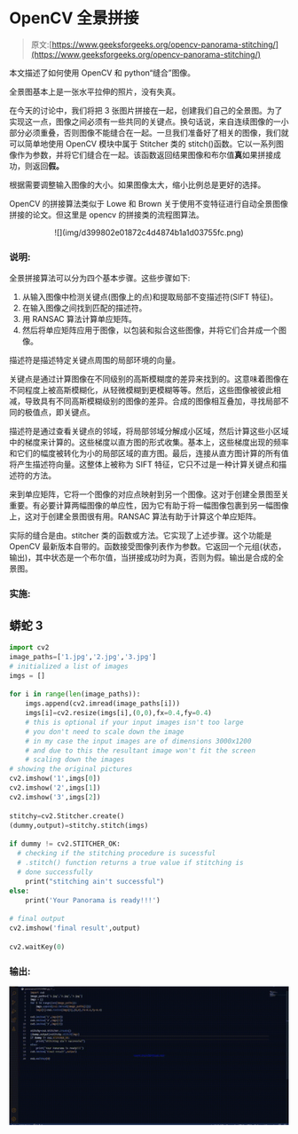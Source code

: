 # OpenCV 全景拼接

> 原文:[https://www.geeksforgeeks.org/opencv-panorama-stitching/](https://www.geeksforgeeks.org/opencv-panorama-stitching/)

本文描述了如何使用 OpenCV 和 python“缝合”图像。

全景图基本上是一张水平拉伸的照片，没有失真。

在今天的讨论中，我们将把 3 张图片拼接在一起，创建我们自己的全景图。为了实现这一点，图像之间必须有一些共同的关键点。换句话说，来自连续图像的一小部分必须重叠，否则图像不能缝合在一起。一旦我们准备好了相关的图像，我们就可以简单地使用 OpenCV 模块中属于 Stitcher 类的 stitch()函数。它以一系列图像作为参数，并将它们缝合在一起。该函数返回结果图像和布尔值**真**如果拼接成功，则返回**假。**

根据需要调整输入图像的大小。如果图像太大，缩小比例总是更好的选择。

OpenCV 的拼接算法类似于 Lowe 和 Brown 关于使用不变特征进行自动全景图像拼接的论文。但这里是 opencv 的拼接类的流程图算法。

<center>![](img/d399802e01872c4d4874b1a1d03755fc.png)</center>

### **说明:**

全景拼接算法可以分为四个基本步骤。这些步骤如下:

1.  从输入图像中检测关键点(图像上的点)和提取局部不变描述符(SIFT 特征)。
2.  在输入图像之间找到匹配的描述符。
3.  用 RANSAC 算法计算单应矩阵。
4.  然后将单应矩阵应用于图像，以包装和拟合这些图像，并将它们合并成一个图像。

描述符是描述特定关键点周围的局部环境的向量。

关键点是通过计算图像在不同级别的高斯模糊度的差异来找到的。这意味着图像在不同程度上被高斯模糊化，从轻微模糊到更模糊等等。然后，这些图像被彼此相减，导致具有不同高斯模糊级别的图像的差异。合成的图像相互叠加，寻找局部不同的极值点，即关键点。

描述符是通过查看关键点的邻域，将局部邻域分解成小区域，然后计算这些小区域中的梯度来计算的。这些梯度以直方图的形式收集。基本上，这些梯度出现的频率和它们的幅度被转化为小的局部区域的直方图。最后，连接从直方图计算的所有值将产生描述符向量。这整体上被称为 SIFT 特征，它只不过是一种计算关键点和描述符的方法。

来到单应矩阵，它将一个图像的对应点映射到另一个图像。这对于创建全景图至关重要。有必要计算两幅图像的单应性，因为它有助于将一幅图像包裹到另一幅图像上，这对于创建全景图很有用。RANSAC 算法有助于计算这个单应矩阵。

实际的缝合是由。stitcher 类的函数或方法。它实现了上述步骤。这个功能是 OpenCV 最新版本自带的。函数接受图像列表作为参数。它返回一个元组(状态，输出)，其中状态是一个布尔值，当拼接成功时为真，否则为假。输出是合成的全景图。

### **实施:**

## 蟒蛇 3

```py
import cv2
image_paths=['1.jpg','2.jpg','3.jpg']
# initialized a list of images
imgs = []

for i in range(len(image_paths)):
    imgs.append(cv2.imread(image_paths[i]))
    imgs[i]=cv2.resize(imgs[i],(0,0),fx=0.4,fy=0.4)
    # this is optional if your input images isn't too large
    # you don't need to scale down the image
    # in my case the input images are of dimensions 3000x1200
    # and due to this the resultant image won't fit the screen
    # scaling down the images 
# showing the original pictures
cv2.imshow('1',imgs[0])
cv2.imshow('2',imgs[1])
cv2.imshow('3',imgs[2])

stitchy=cv2.Stitcher.create()
(dummy,output)=stitchy.stitch(imgs)

if dummy != cv2.STITCHER_OK:
  # checking if the stitching procedure is sucessful
  # .stitch() function returns a true value if stitching is 
  # done successfully
    print("stitching ain't successful")
else: 
    print('Your Panorama is ready!!!')

# final output
cv2.imshow('final result',output)

cv2.waitKey(0)
```

### **输出:**

![](img/489a0777afe38bf92bd449db97726b03.png)